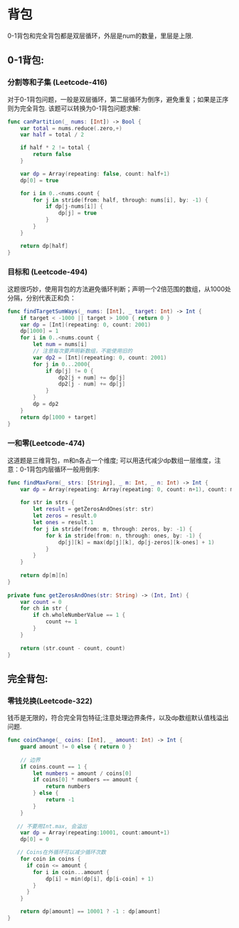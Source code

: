 # 背包

0-1背包和完全背包都是双层循环，外层是num的数量，里层是上限.

## 0-1背包:

### 分割等和子集 (Leetcode-416)
对于0-1背包问题，一般是双层循环，第二层循环为倒序，避免重复；如果是正序则为完全背包.
该题可以转换为0-1背包问题求解:

```swift
func canPartition(_ nums: [Int]) -> Bool {
    var total = nums.reduce(.zero,+)
    var half = total / 2

    if half * 2 != total {
        return false
    }

    var dp = Array(repeating: false, count: half+1)
    dp[0] = true

    for i in 0..<nums.count {
        for j in stride(from: half, through: nums[i], by: -1) {
            if dp[j-nums[i]] {
                dp[j] = true
            }
        }
    }

    return dp[half]
}
```

### 目标和 (Leetcode-494)
这题很巧妙，使用背包的方法避免循环判断；声明一个2倍范围的数组，从1000处分隔，分别代表正和负：

```swift
func findTargetSumWays(_ nums: [Int], _ target: Int) -> Int {
    if target < -1000 || target > 1000 { return 0 }
    var dp = [Int](repeating: 0, count: 2001)
    dp[1000] = 1
    for i in 0..<nums.count {
        let num = nums[i]
        // 注意每次要声明新数组，不能使用旧的
        var dp2 = [Int](repeating: 0, count: 2001)
        for j in 0...2000{
            if dp[j] != 0 {
                dp2[j + num] += dp[j]
                dp2[j - num] += dp[j]
            }
        }
        dp = dp2
    }
    return dp[1000 + target]
}
```

### 一和零(Leetcode-474)
这道题是三维背包，m和n各占一个维度; 可以用迭代减少dp数组一层维度，注意：0-1背包内层循环一般用倒序:

```swift
func findMaxForm(_ strs: [String], _ m: Int, _ n: Int) -> Int {
    var dp = Array(repeating: Array(repeating: 0, count: n+1), count: m+1)
    
    for str in strs {
        let result = getZerosAndOnes(str: str)
        let zeros = result.0
        let ones = result.1
        for j in stride(from: m, through: zeros, by: -1) {
            for k in stride(from: n, through: ones, by: -1) {
                dp[j][k] = max(dp[j][k], dp[j-zeros][k-ones] + 1)
            }
        }
    }
    
    return dp[m][n]
}
    
private func getZerosAndOnes(str: String) -> (Int, Int) {
    var count = 0
    for ch in str {
        if ch.wholeNumberValue == 1 {
            count += 1
        }
    }
    
    return (str.count - count, count)
}
```

## 完全背包:

### 零钱兑换(Leetcode-322)
钱币是无限的，符合完全背包特征;注意处理边界条件，以及dp数组默认值栈溢出问题.

```swift
func coinChange(_ coins: [Int], _ amount: Int) -> Int {
    guard amount != 0 else { return 0 }
    
    // 边界
    if coins.count == 1 {
        let numbers = amount / coins[0]
        if coins[0] * numbers == amount {
            return numbers
        } else {
            return -1
        }
    }
   
   // 不要用Int.max, 会溢出
    var dp = Array(repeating:10001, count:amount+1)
    dp[0] = 0

   // Coins在外循环可以减少循环次数
    for coin in coins {
	  if coin <= amount {
        for i in coin...amount {
            dp[i] = min(dp[i], dp[i-coin] + 1)
        }
	  }
    }

    return dp[amount] == 10001 ? -1 : dp[amount]
}
```